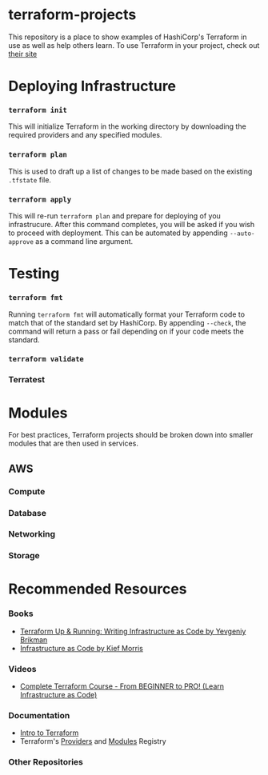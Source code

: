 # terraform-projects
This repository is a place to show examples of HashiCorp's Terraform in use as well as help others learn.
To use Terraform in your project, check out [their site](https://www.terraform.io/)


# Deploying Infrastructure

### `terraform init`
This will initialize Terraform in the working directory by downloading the required providers and any specified modules. 

### `terraform plan`
This is used to draft up a list of changes to be made based on the existing `.tfstate` file. 

### `terraform apply`
This will re-run `terraform plan` and prepare for deploying of you infrastrucure. After this 
command completes, you will be asked if you wish to proceed with deployment. This can be automated 
by appending `--auto-approve` as a command line argument.


# Testing

### `terraform fmt`
Running `terraform fmt` will automatically format your Terraform code to match that of the standard set
by HashiCorp. By appending `--check`, the command will return a pass or fail depending on if your code
meets the standard.

### `terraform validate`

### Terratest


# Modules
For best practices, Terraform projects should be broken down into smaller modules that are then used
in services.

## AWS

### Compute

### Database

### Networking

### Storage


# Recommended Resources

### Books
- [Terraform Up & Running: Writing Infrastructure as Code by Yevgeniy Brikman](https://www.terraformupandrunning.com/)
- [Infrastructure as Code by Kief Morris](https://www.oreilly.com/library/view/infrastructure-as-code/9781098114664/)

### Videos
- [Complete Terraform Course - From BEGINNER to PRO! (Learn Infrastructure as Code)](https://www.youtube.com/watch?v=7xngnjfIlK4)

### Documentation
- [Intro to Terraform](https://www.terraform.io/intro)
- Terraform's [Providers](https://registry.terraform.io/browse/providers) and [Modules](https://registry.terraform.io/browse/modules) Registry

### Other Repositories